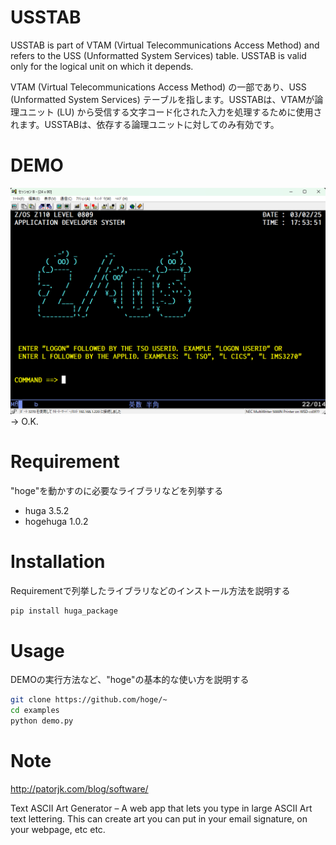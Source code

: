 # USSTAB

USSTAB is part of VTAM (Virtual Telecommunications Access Method) and refers to the USS (Unformatted System Services) table. USSTAB is valid only for the logical unit on which it depends.

VTAM (Virtual Telecommunications Access Method) の一部であり、USS (Unformatted System Services) テーブルを指します。USSTABは、VTAMが論理ユニット (LU) から受信する文字コード化された入力を処理するために使用されます。USSTABは、依存する論理ユニットに対してのみ有効です。


# DEMO

![USSTAB](20250302-175458.png) -> O.K.


# Requirement

"hoge"を動かすのに必要なライブラリなどを列挙する

* huga 3.5.2
* hogehuga 1.0.2


# Installation

Requirementで列挙したライブラリなどのインストール方法を説明する

```bash
pip install huga_package
```

# Usage

DEMOの実行方法など、"hoge"の基本的な使い方を説明する

```bash
git clone https://github.com/hoge/~
cd examples
python demo.py
```

# Note

http://patorjk.com/blog/software/

Text ASCII Art Generator – A web app that lets you type in large ASCII Art text lettering. This can create art you can put in your email signature, on your webpage, etc etc.
